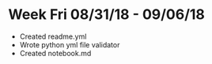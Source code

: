 # Week Fri 08/31/18 - 09/06/18

* Created readme.yml
* Wrote python yml file validator
* Created notebook.md
